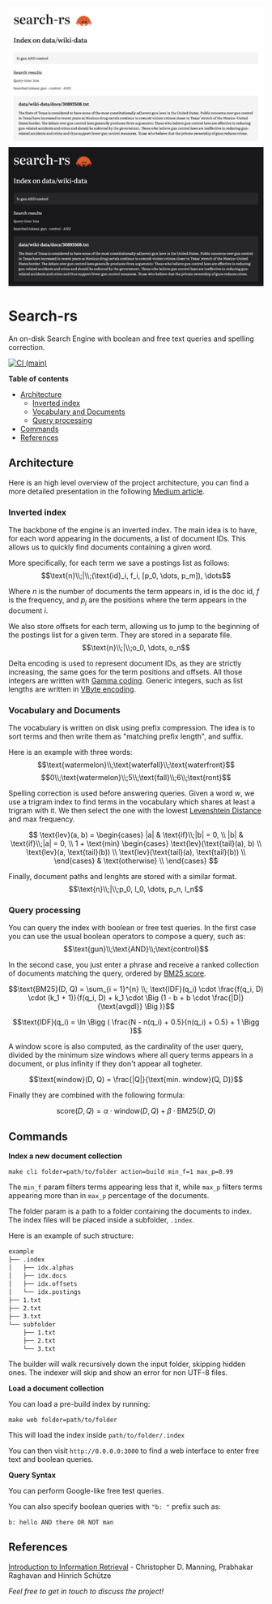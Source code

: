 ![web-l.png](misc/web-l.png#gh-light-mode-only)
![web-d.png](misc/web-d.png#gh-dark-mode-only)

# Search-rs
An on-disk Search Engine with boolean and free text queries and spelling correction.

[![CI (main)](https://github.com/tomfran/search-rs/actions/workflows/rust.yml/badge.svg)](https://github.com/tomfran/search-rs/actions/workflows/rust.yml)

**Table of contents**
- [Architecture](#architecture)
  - [Inverted index](#inverted-index)
  - [Vocabulary and Documents](#vocabulary-and-documents)
  - [Query processing](#query-processing)
- [Commands](#commands)
- [References](#references)


## Architecture

Here is an high level overview of the project architecture, you can 
find a more detailed presentation in the following [Medium article](https://medium.com/itnext/building-a-search-engine-in-rust-c945b6e638f8).

### Inverted index

The backbone of the engine is an inverted index. The main 
idea is to have, for each word appearing in the documents, a list
of document IDs. 
This allows us to quickly find documents containing a given word.

More specifically, for each term we save a postings list as follows: 
$$\text{n}\\;|\\;(\text{id}_i, f_i, [p_0, \dots, p_m]), \dots$$

Where $n$ is the number of documents the term appears in, id is the 
doc id, $f$ is the frequency, and $p_j$ are the positions where 
the term appears in the document $i$.

We also store offsets for each term, allowing us to jump to the beginning of the postings list for a given term. They are stored in a separate file.
$$\text{n}\\;|\\;o_0, \dots, o_n$$

Delta encoding is used to represent document IDs, as they are strictly increasing, the same goes for the term positions and offsets. All those integers are written with [Gamma coding](https://en.wikipedia.org/wiki/Elias_gamma_coding). 
Generic integers, such as list lengths are written in [VByte encoding](https://nlp.stanford.edu/IR-book/html/htmledition/variable-byte-codes-1.html#:~:text=Variable%20byte%20(VB)%20encoding%20uses,gap%20and%20to%200%20otherwise.).

### Vocabulary and Documents

The vocabulary is written on disk using prefix compression. 
The idea is to sort terms and then write them as "matching prefix length", and suffix.

Here is an example with three words: 
$$\text{watermelon}\\;\text{waterfall}\\;\text{waterfront}$$
$$0\\;\text{watermelon}\\;5\\;\text{fall}\\;6\\;\text{ront}$$

Spelling correction is used before answering queries. Given a 
word $w$, we use a trigram index to find terms in the vocabulary 
which shares at least a trigram with it. 
We then select the one with the lowest [Levenshtein Distance](https://en.wikipedia.org/wiki/Levenshtein_distance) and max frequency. 

$$
\text{lev}(a, b) = \begin{cases}
    |a| & \text{if}\\;|b| = 0, \\
    |b| & \text{if}\\;|a| = 0, \\
    1 + \text{min} \begin{cases}
        \text{lev}(\text{tail}(a), b) \\
        \text{lev}(a, \text{tail}(b)) \\
        \text{lev}(\text{tail}(a), \text{tail}(b)) \\
    \end{cases} & \text{otherwise} \\
\end{cases}
$$

Finally, document paths and lenghts are stored with a similar format.
$$\text{n}\\;|\\;p_0, l_0, \dots, p_n, l_n$$

### Query processing

You can query the index with boolean or free test queries. In the first case you can use the usual boolean operators to compose a query, such as: 
$$\text{gun}\\;\text{AND}\\;\text{control}$$

In the second case, you just enter a phrase and receive a ranked collection of documents matching the query, ordered by [BM25 score](https://en.wikipedia.org/wiki/Okapi_BM25). 

$$\text{BM25}(D, Q) = \sum_{i = 1}^{n} \\; \text{IDF}(q_i) \cdot \frac{f(q_i, D) \cdot (k_1 + 1)}{f(q_i, D) + k_1 \cdot \Big (1 - b + b \cdot \frac{|D|}{\text{avgdl}} \Big )}$$

$$\text{IDF}(q_i) = \ln \Bigg ( \frac{N - n(q_i) + 0.5}{n(q_i) + 0.5} + 1 \Bigg )$$

A window score is also computed, as the cardinality of 
the user query, divided by the minimum size windows where all query terms appears in a document, or plus infinity if they don't appear all togheter.

$$\text{window}(D, Q) = \frac{|Q|}{\text{min. window}(Q, D)}$$

Finally they are combined with the following formula: 

$$\text{score}(D, Q) = \alpha \cdot \text{window}(D, Q) + \beta \cdot \text{BM25}(D, Q)$$


## Commands

**Index a new document collection**

```
make cli folder=path/to/folder action=build min_f=1 max_p=0.99
```

The `min_f` param filters terms appearing less that it, while `max_p` filters terms appearing more than 
in `max_p` percentage of the documents.

The folder param is a path to a folder containing the documents to index. 
The index files will be placed inside a subfolder, `.index`.

Here is an example of such structure:
```
example
├── .index
│   ├── idx.alphas
│   ├── idx.docs
│   ├── idx.offsets
│   └── idx.postings
├── 1.txt
├── 2.txt
├── 3.txt
└── subfolder
    ├── 1.txt
    ├── 2.txt
    └── 3.txt
```

The builder will walk recursively down the input folder, skipping hidden ones.
The indexer will skip and show an error for non UTF-8 files.

**Load a document collection**

You can load a pre-build index by running:

```
make web folder=path/to/folder
```

This will load the index inside `path/to/folder/.index`

You can then visit `http://0.0.0.0:3000` to find a web interface to enter free text and boolean queries.

**Query Syntax**

You can perform Google-like free test queries.

You can also specify boolean queries with `"b: "` prefix such as: 
```
b: hello AND there OR NOT man
```

## References
[Introduction to Information Retrieval](https://nlp.stanford.edu/IR-book/information-retrieval-book.html) - Christopher D. Manning, Prabhakar Raghavan and Hinrich Schütze

*Feel free to get in touch to discuss the project!*